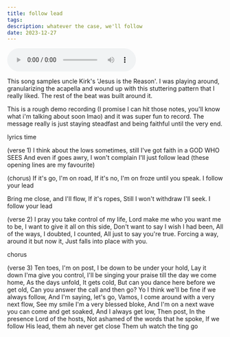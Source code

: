 ```yaml
---
title: follow lead
tags: 
description: whatever the case, we'll follow
date: 2023-12-27
---
```

<audio controls>   <source src="https://sqgvtcdvpiyrlxjujdjr.supabase.co/storage/v1/object/public/audio/FOLLOW%20LEAD.mp3?t=2024-02-17T00%3A39%3A03.246Z" type="audio/mpeg">   Your browser does not support the audio element. </audio>

This song samples uncle Kirk's 'Jesus is the Reason'. I was playing around, granularizing the acapella and wound up with this stuttering pattern that I really liked. The rest of the beat was built around it.

This is a rough demo recording (I promise I can hit those notes, you'll know what i'm talking about soon lmao) and it was super fun to record. The message really is just staying steadfast and being faithful until the very end.

lyrics time

(verse 1)
I think about the lows sometimes, still I've got faith in a GOD WHO SEES
And even if goes awry, I won't complain I'll just follow lead (these opening lines are my favourite)

(chorus)
If it's go, I'm on road,
If it's no,
I'm on froze until you speak.
I follow your lead

Bring me close, and I'll flow,
If it's ropes,
Still I won't withdraw I'll seek.
I follow your lead

(verse 2)
I pray you take control of my life,
Lord make me who you want me to be,
I want to give it all on this side,
Don't want to say I wish I had been,
All of the ways, I doubted, I counted,
All just to say you're true.
Forcing a way, around it but now it,
Just falls into place with you.

chorus


(verse 3)
Ten toes,
I'm on post,
I be down to be under your hold,
Lay it down I'ma give you control,
I'll be singing your praise till the day we come home,
As the days unfold,
It gets cold,
But can you dance here before we get old,
Can you answer the call and then go?
Yo I think we'll be fine if we always follow,
And I'm saying,
let's go,
Vamos,
I come around with a very next flow,
See my smile I'm a very blessed bloke,
And I'm on a next wave you can come and get soaked,
And I always get low,
Then post,
In the presence Lord of the hosts,
Not ashamed of the words that he spoke,
If we follow His lead, them ah never get close
Them uh watch the ting go